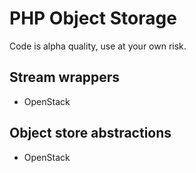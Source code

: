 # PHP Object Storage
Code is alpha quality, use at your own risk.

## Stream wrappers
- OpenStack

## Object store abstractions
- OpenStack